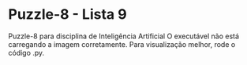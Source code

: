 # Puzzle-8 - Lista 9
Puzzle-8 para disciplina de Inteligência Artificial
O executável não está carregando a imagem corretamente.
Para visualização melhor, rode o código .py.
